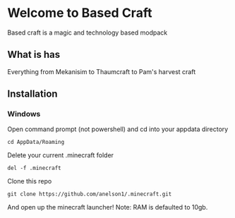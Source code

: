# Welcome to Based Craft
Based craft is a magic and technology based modpack

## What is has
Everything from Mekanisim to Thaumcraft to Pam's harvest craft

## Installation

### Windows
Open command prompt (not powershell) and cd into your appdata directory
```
cd AppData/Roaming
```
Delete your current .minecraft folder
```
del -f .minecraft
```
Clone this repo
```
git clone https://github.com/anelson1/.minecraft.git
```

And open up the minecraft launcher! Note: RAM is defaulted to 10gb.
